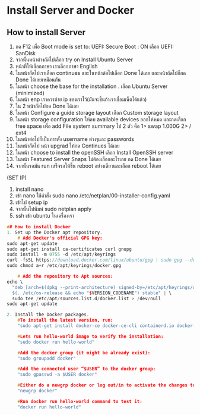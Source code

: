 # Install Server and Docker


## How to install Server
1. กด F12 เพื่อ  Boot mode is set to: UEFI: Secure Boot : ON
    เลือก  UEFI: SanDisk
2. จากนั้นหน้าต่างถัดไปเลือก try on Install Ubuntu Server
3. หน้าที่ให้เลือกภาษา เราเลือกภาษา English
4. ในหน้าถัดไปเราเลือก continues และในหน้าต่อไปเลือก Done ได้เลย และหน้าถัดไปก็กด Done ได้เลยเหมือนกัน
5. ในหน้า choose the base for the installation .
    เลือก Ubuntu Server (minimized)
6. ในหน้า enp เราควรถ่าย ip ของเราไว้(มันจะขึ้นถ้าเราเชื่อมเน็ตได้แล้ว)
7. ใน 2 หน้าถัดไปกด Done ได้เลย
8. ในหน้า Configure a guide storage layout 
    เลือก Custom storage layout
9. ในหน้า storage configuration 
    ให้ลบ available devices ออกให้หมด  และกดเลือก free space เพื่อ add File system summary ไป 2 ตัว คือ
    1> swap 1.000G
    2> / ext4 
10. ในหน้าต่อไปก็เป็นการตั้ง username ต่างๆและ passwords
11. ในหน้าถัดไป หน้า upgrad ให้กด Continues ได้เลย
12. ในหน้า choose to install the openSSH
    เลือก Install OpenSSH server
13. ในหน้า Featured Server Snaps ไม่ต้องเลือกอะไรเลย กด Done ได้เลย
14. จากนั้นรอมัน run เสร็จรอให้ขึ้น reboot อย่างเดียวและเลือก reboot ได้เลย

(SET IP)

1. install nano
2. เข้า nano  ใช้คำสั่ง sudo nano /etc/netplan/00-installer-config.yaml
3. เข้าไป setup ip 
4. จากนั้นไปพิมพ์ sudo netplan apply
5. ssh เข้า ubuntu ในเครื่องเรา
``` cpp
## How to install Docker
1. Set up the Docker apt repository.
    # Add Docker's official GPG key:
sudo apt-get update
sudo apt-get install ca-certificates curl gnupg
sudo install -m 0755 -d /etc/apt/keyrings
curl -fsSL https://download.docker.com/linux/ubuntu/gpg | sudo gpg --dearmor -o /etc/apt/keyrings/docker.gpg
sudo chmod a+r /etc/apt/keyrings/docker.gpg

    # Add the repository to Apt sources:
echo \
  "deb [arch=$(dpkg --print-architecture) signed-by=/etc/apt/keyrings/docker.gpg] https://download.docker.com/linux/ubuntu \
  $(. /etc/os-release && echo "$VERSION_CODENAME") stable" | \
  sudo tee /etc/apt/sources.list.d/docker.list > /dev/null
sudo apt-get update

2. Install the Docker packages.
    #To install the latest version, run:
    "sudo apt-get install docker-ce docker-ce-cli containerd.io docker-buildx-plugin docker-compose-plugin"

    #Lets run hello-world image to verify the installation:
    "sudo docker run hello-world"

    #Add the docker group (it might be already exist):
    "sudo groupadd docker"

    #Add the connected user “$USER” to the docker group:
    "sudo gpasswd -a $USER docker"

    #Either do a newgrp docker or log out/in to activate the changes to groups:
    "newgrp docker"

    #Run docker run hello-world command to test it:
    "docker run hello-world"
```
